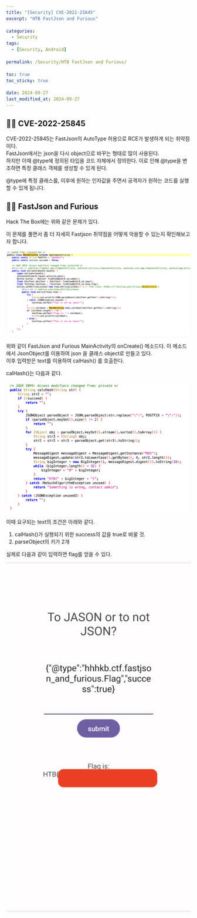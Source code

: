 ```yaml
---
title: "[Security] CVE-2022-25845"
excerpt: "HTB FastJson and Furious"

categories:
  - Security
tags:
  - [Security, Android]

permalink: /Security/HTB FastJson and Furious/

toc: true
toc_sticky: true

date: 2024-09-27
last_modified_at: 2024-09-27
---
```


## ☝🏻 CVE-2022-25845
CVE-2022-25845는 FastJson의 AutoType 허용으로 RCE가 발생하게 되는 취약점이다.  
FastJson에서는 json을 다시 object으로 바꾸는 형태로 많이 사용된다.  
하지만 이때 @type에 정의된 타입을 코드 자체에서 정의한다.  이로 인해 @type을 변조하면 특정 클래스 객체를 생성할 수 있게 된다.  

@type에 특정 클래스를, 이후에 원하는 인자값을 주면서 공격자가 원하는 코드를 실행할 수 있게 됩니다.  

## ☝🏻 FastJson and Furious 
Hack The Box에는 위와 같은 문제가 있다.  

이 문제를 풀면서 좀 더 자세히 Fastjson 취약점을 어떻게 악용할 수 있는지 확인해보고자 합니다.

<img src="/assets/images/MainActivity2.png">

위와 같이 FastJson and Furious MainActivity의 onCreate() 메소드다.
이 메소드에서 JsonObject를 이용하여 json 을 클래스 object로 만들고 있다.  
이후 입력받은 text를 이용하여 calHash() 를 호출한다.

calHash()는 다음과 같다. 

<img src="/assets/images/calHash.png">

이때 요구되는 text의 조건은 아래와 같다.

1. calHash()가 실행되기 위한 success의 값을 true로 바꿀 것.
2. parseObject의 키가 2개 

실제로 다음과 같이 입력하면 flag를 얻을 수 있다.  

<img src="/assets/images/result.png">
